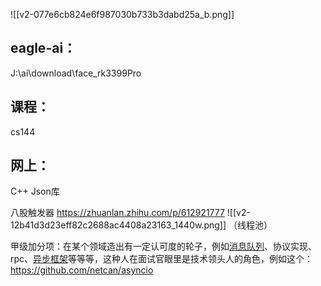 ![[v2-077e6cb824e6f987030b733b3dabd25a_b.png]]


## eagle-ai：
J:\ai\download\face_rk3399Pro

## 课程：
cs144


## 网上：
C++ Json库

八股触发器
https://zhuanlan.zhihu.com/p/612921777
![[v2-12b41d3d23eff82c2688ac4408a23163_1440w.png]]
（线程池）

甲级加分项：在某个领域造出有一定认可度的轮子，例如[消息队列](https://www.zhihu.com/search?q=%E6%B6%88%E6%81%AF%E9%98%9F%E5%88%97&search_source=Entity&hybrid_search_source=Entity&hybrid_search_extra=%7B%22sourceType%22%3A%22answer%22%2C%22sourceId%22%3A%223157724436%22%7D)、协议实现、rpc、[异步框架](https://www.zhihu.com/search?q=%E5%BC%82%E6%AD%A5%E6%A1%86%E6%9E%B6&search_source=Entity&hybrid_search_source=Entity&hybrid_search_extra=%7B%22sourceType%22%3A%22answer%22%2C%22sourceId%22%3A%223157724436%22%7D)等等等，这种人在面试官眼里是技术领头人的角色，例如这个：https://github.com/netcan/asyncio